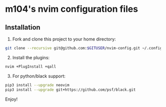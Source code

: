 # m104's nvim configuration files

## Installation

1. Fork and clone this project to your home directory:

```sh
git clone --recursive git@github.com:$GITUSER/nvim-config.git ~/.config/nvim
```

2. Install the plugins:

```sh
nvim +PlugInstall +qall
```

3. For python/black support:

```sh
pip3 install --upgrade neovim
pip3 install --upgrade git+https://github.com/psf/black.git
```

Enjoy!
